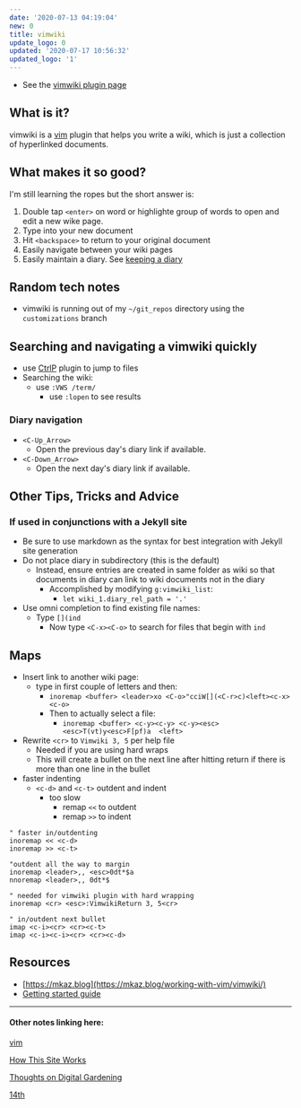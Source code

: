 ```yaml
---
date: '2020-07-13 04:19:04'
new: 0
title: vimwiki
update_logo: 0
updated: '2020-07-17 10:56:32'
updated_logo: '1'
---
```

* See the [vimwiki plugin page](https://vimwiki.github.io)

## What is it?

vimwiki is a [vim](/vim) plugin that helps you write a wiki, which is just a
collection of hyperlinked documents.

## What makes it so good?

I'm still learning the ropes but the short answer is:

1. Double tap `<enter>` on word or highlighte group of words to open and edit
   a new wike page.
2. Type into your new document
3. Hit `<backspace>` to return to your original document
4. Easily navigate between your wiki pages
5. Easily maintain a diary. See [keeping a diary](/Keeping-a-diary)

## Random tech notes
* vimwiki is running out of my `~/git_repos` directory using the
  `customizations` branch

## Searching and navigating a vimwiki quickly
* use [CtrlP](/ctrlp) plugin to jump to files
* Searching the wiki:
  * use `:VWS /term/`
    * use `:lopen` to see results

### Diary navigation
* `<C-Up_Arrow>`
  * Open the previous day's diary link if available.
* `<C-Down_Arrow>`
  * Open the next day's diary link if available.

## Other Tips, Tricks and Advice
### If used in conjunctions with a Jekyll site
  * Be sure to use markdown as the syntax for best integration with Jekyll site
    generation
  * Do not place diary in subdirectory (this is the default)
    * Instead, ensure entries are created in same folder as wiki so that documents
      in diary can link to wiki documents not in the diary
      * Accomplished by modifying `g:vimwiki_list`:
        * `let wiki_1.diary_rel_path = '.'`
* Use omni completion to find existing file names:
  * Type `[](ind`
    * Now type `<C-x><C-o>` to search for files that begin with `ind`

## Maps
* Insert link to another wiki page:
  * type in first couple of letters and then:
    * `inoremap <buffer> <leader>xo <C-o>"cciW[](<C-r>c)<left><c-x><c-o>`
    * Then to actually select a file:
      * `inoremap <buffer> <c-y><c-y> <c-y><esc><esc>T(vt)y<esc>F[pf)a  <left>`
* Rewrite `<cr>` to `Vimwiki 3, 5` per help file
  * Needed if you are using hard wraps
  * This will create a bullet on the next line after hitting return if there is
    more than one line in the bullet
* faster indenting
  * `<c-d>` and `<c-t>` outdent and indent
    * too slow
      * remap `<<` to outdent
      * remap `>>` to indent
```vim
" faster in/outdenting
inoremap << <c-d>
inoremap >> <c-t>

"outdent all the way to margin
inoremap <leader>,, <esc>0dt*$a
nnoremap <leader>,, 0dt*$

" needed for vimwiki plugin with hard wrapping
inoremap <cr> <esc>:VimwikiReturn 3, 5<cr>

" in/outdent next bullet
imap <c-i><cr> <cr><c-t>
imap <c-i><c-i><cr> <cr><c-d>
```

## Resources
* [https://mkaz.blog](https://mkaz.blog/working-with-vim/vimwiki/)
* [Getting started guide](https://blog.mague.com/?p=602)

---
#### Other notes linking here:

[vim](/vim)

[How This Site Works](/How-this-site-is-built)

[Thoughts on Digital Gardening](/Digital-Gardening)

[14th](/2020-07-14)
